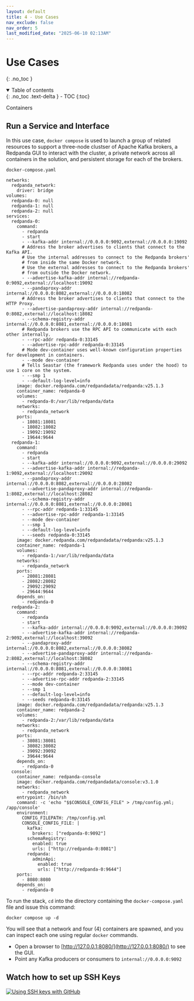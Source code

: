 ```yaml
---
layout: default
title: 4 - Use Cases
nav_exclude: false
nav_order: 5
last_modified_date: "2025-06-10 02:13AM"
---
```


# Use Cases
{: .no_toc }

<details open markdown="block">
  <summary>
    Table of contents
  </summary>
  {: .no_toc .text-delta }
- TOC
{:toc}
</details>

Containers

## Run a Service and Interface

In this use case, `docker compose` is used to launch a group of related resources to support a three-node clustser of Apache Kafka
brokers, a Redpanda GUI to interact with the cluster, a private network across all containers in the solution, and persistent storage
for each of the brokers.

`docker-compose.yaml`

```
networks:
  redpanda_network:
    driver: bridge
volumes:
  redpanda-0: null
  redpanda-1: null
  redpanda-2: null
services:
  redpanda-0:
    command:
      - redpanda
      - start
      - --kafka-addr internal://0.0.0.0:9092,external://0.0.0.0:19092
      # Address the broker advertises to clients that connect to the Kafka API.
      # Use the internal addresses to connect to the Redpanda brokers'
      # from inside the same Docker network.
      # Use the external addresses to connect to the Redpanda brokers'
      # from outside the Docker network.
      - --advertise-kafka-addr internal://redpanda-0:9092,external://localhost:19092
      - --pandaproxy-addr internal://0.0.0.0:8082,external://0.0.0.0:18082
      # Address the broker advertises to clients that connect to the HTTP Proxy.
      - --advertise-pandaproxy-addr internal://redpanda-0:8082,external://localhost:18082
      - --schema-registry-addr internal://0.0.0.0:8081,external://0.0.0.0:18081
      # Redpanda brokers use the RPC API to communicate with each other internally.
      - --rpc-addr redpanda-0:33145
      - --advertise-rpc-addr redpanda-0:33145
      # Mode dev-container uses well-known configuration properties for development in containers.
      - --mode dev-container
      # Tells Seastar (the framework Redpanda uses under the hood) to use 1 core on the system.
      - --smp 1
      - --default-log-level=info
    image: docker.redpanda.com/redpandadata/redpanda:v25.1.3
    container_name: redpanda-0
    volumes:
      - redpanda-0:/var/lib/redpanda/data
    networks:
      - redpanda_network
    ports:
      - 18081:18081
      - 18082:18082
      - 19092:19092
      - 19644:9644
  redpanda-1:
    command:
      - redpanda
      - start
      - --kafka-addr internal://0.0.0.0:9092,external://0.0.0.0:29092
      - --advertise-kafka-addr internal://redpanda-1:9092,external://localhost:29092
      - --pandaproxy-addr internal://0.0.0.0:8082,external://0.0.0.0:28082
      - --advertise-pandaproxy-addr internal://redpanda-1:8082,external://localhost:28082
      - --schema-registry-addr internal://0.0.0.0:8081,external://0.0.0.0:28081
      - --rpc-addr redpanda-1:33145
      - --advertise-rpc-addr redpanda-1:33145
      - --mode dev-container
      - --smp 1
      - --default-log-level=info
      - --seeds redpanda-0:33145
    image: docker.redpanda.com/redpandadata/redpanda:v25.1.3
    container_name: redpanda-1
    volumes:
      - redpanda-1:/var/lib/redpanda/data
    networks:
      - redpanda_network
    ports:
      - 28081:28081
      - 28082:28082
      - 29092:29092
      - 29644:9644
    depends_on:
      - redpanda-0
  redpanda-2:
    command:
      - redpanda
      - start
      - --kafka-addr internal://0.0.0.0:9092,external://0.0.0.0:39092
      - --advertise-kafka-addr internal://redpanda-2:9092,external://localhost:39092
      - --pandaproxy-addr internal://0.0.0.0:8082,external://0.0.0.0:38082
      - --advertise-pandaproxy-addr internal://redpanda-2:8082,external://localhost:38082
      - --schema-registry-addr internal://0.0.0.0:8081,external://0.0.0.0:38081
      - --rpc-addr redpanda-2:33145
      - --advertise-rpc-addr redpanda-2:33145
      - --mode dev-container
      - --smp 1
      - --default-log-level=info
      - --seeds redpanda-0:33145
    image: docker.redpanda.com/redpandadata/redpanda:v25.1.3
    container_name: redpanda-2
    volumes:
      - redpanda-2:/var/lib/redpanda/data
    networks:
      - redpanda_network
    ports:
      - 38081:38081
      - 38082:38082
      - 39092:39092
      - 39644:9644
    depends_on:
      - redpanda-0
  console:
    container_name: redpanda-console
    image: docker.redpanda.com/redpandadata/console:v3.1.0
    networks:
      - redpanda_network
    entrypoint: /bin/sh
    command: -c 'echo "$$CONSOLE_CONFIG_FILE" > /tmp/config.yml; /app/console'
    environment:
      CONFIG_FILEPATH: /tmp/config.yml
      CONSOLE_CONFIG_FILE: |
        kafka:
          brokers: ["redpanda-0:9092"]
        schemaRegistry:
          enabled: true
          urls: ["http://redpanda-0:8081"]
        redpanda:
          adminApi:
            enabled: true
            urls: ["http://redpanda-0:9644"]
    ports:
      - 8080:8080
    depends_on:
      - redpanda-0
```

To run the stack, `cd` into the directory containing the `docker-compose.yaml` file and issue this command:

```
docker compose up -d
```

You will see that a network and four (4) containers are spawned, and you can inspect each one using regular `docker` commands.

- Open a browser to [http://127.0.0.1:8080/](http://127.0.0.1:8080/) to see the GUI.
- Point any Kafka producers or consumers to `internal://0.0.0.0:9092`

## Watch how to set up SSH Keys

[![Using SSH keys with GitHub](https://i.ytimg.com/vi/rajlGZ3w4OU/maxresdefault.jpg)](https://www.youtube.com/watch?v=rajlGZ3w4OU)
